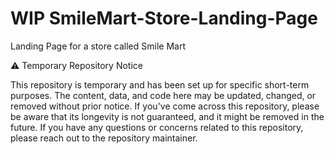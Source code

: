 # WIP SmileMart-Store-Landing-Page

Landing Page for a store called Smile Mart

⚠️ Temporary Repository Notice

This repository is temporary and has been set up for specific short-term purposes. The content, data, and code here may be updated, changed, or removed without prior notice. If you've come across this repository, please be aware that its longevity is not guaranteed, and it might be removed in the future. 
If you have any questions or concerns related to this repository, please reach out to the repository maintainer.
